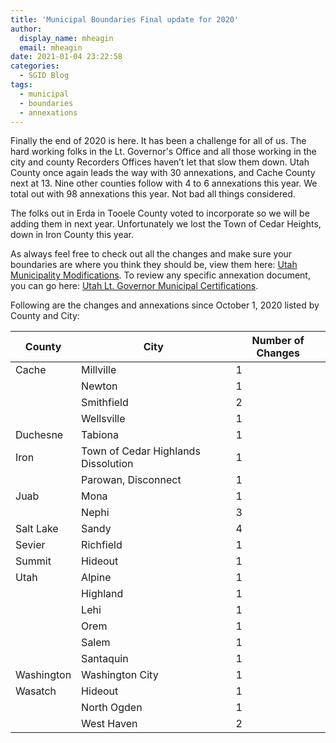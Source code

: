 ```yaml
---
title: 'Municipal Boundaries Final update for 2020'
author:
  display_name: mheagin
  email: mheagin
date: 2021-01-04 23:22:58
categories:
  - SGID Blog
tags:
  - municipal
  - boundaries
  - annexations
---
```


Finally the end of 2020 is here. It has been a challenge for all of us. The hard working folks in the Lt. Governor's Office and all those working in the city and county Recorders Offices haven’t let that slow them down. Utah County once again leads the way with 30 annexations, and Cache County next at 13. Nine other counties follow with 4 to 6 annexations this year. We total out with 98 annexations this year. Not bad all things considered.

The folks out in Erda in Tooele County voted to incorporate so we will be adding them in next year. Unfortunately we lost the Town of Cedar Heights, down in Iron County this year. 

As always feel free to check out all the changes and make sure your boundaries are where you think they should be, view them here: [Utah Municipality Modifications](https://www.arcgis.com/home/webmap/viewer.html?webmap=c5ab7e0fcd514f1a9db6b8dad55bba63).
To review any specific annexation document, you can go here: [Utah Lt. Governor Municipal Certifications](https://municert.utah.gov/). 

Following are the changes and annexations since October 1, 2020 listed by County and City:

| County | City | Number of Changes |
| --- | --- | --- |
| Cache | Millville | 1 |
| | Newton | 1 |
| | Smithfield | 2 |
| | Wellsville | 1 |
| Duchesne | Tabiona | 1 |
| Iron | Town of Cedar Highlands Dissolution | 1 |
| | Parowan, Disconnect | 1 |
| Juab | Mona  | 1 |
| | Nephi | 3 |
| Salt Lake | Sandy | 4 |
| Sevier | Richfield | 1 |
| Summit | Hideout | 1 |
| Utah | Alpine | 1 |
| | Highland | 1 |
| | Lehi | 1 |
| | Orem | 1 |
| | Salem | 1 |
| | Santaquin  | 1 |
| Washington | Washington City | 1 |
| Wasatch| Hideout | 1 |
| | North Ogden  | 1 |
| | West Haven  | 2 |
